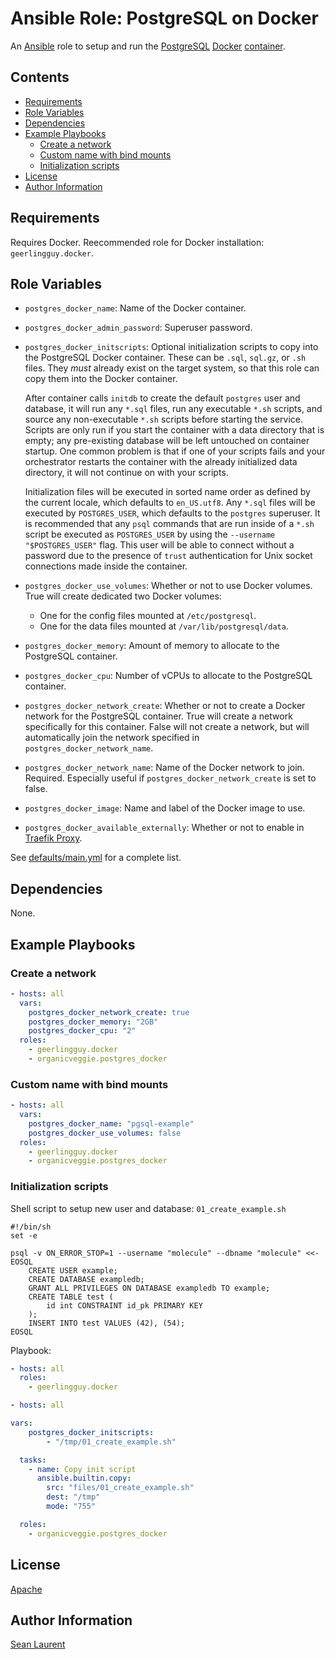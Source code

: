 # Ansible Role: PostgreSQL on Docker <!-- omit in toc -->

An [Ansible](https://www.ansible.com/) role to setup and run the [PostgreSQL](https://www.postgresql.org/)
[Docker](http://www.docker.com) [container](https://hub.docker.com/_/postgres).

## Contents <!-- omit in toc -->

- [Requirements](#requirements)
- [Role Variables](#role-variables)
- [Dependencies](#dependencies)
- [Example Playbooks](#example-playbooks)
  - [Create a network](#create-a-network)
  - [Custom name with bind mounts](#custom-name-with-bind-mounts)
  - [Initialization scripts](#initialization-scripts)
- [License](#license)
- [Author Information](#author-information)

## Requirements

Requires Docker. Reecommended role for Docker installation: `geerlingguy.docker`.

## Role Variables

- `postgres_docker_name`: Name of the Docker container.
- `postgres_docker_admin_password`: Superuser password.
- `postgres_docker_initscripts`: Optional initialization scripts to copy into the PostgreSQL Docker container. These can be `.sql`, `sql.gz`, or `.sh` files. They *must* already exist on the target system, so that this role can copy them into the Docker container.
  
  After container calls `initdb` to create the default `postgres` user and database, it will run any `*.sql` files, run any executable `*.sh` scripts, and source any non-executable `*.sh` scripts  before starting the service. Scripts are only run if you start the container with a data directory that is empty; any pre-existing database will be left untouched on container startup. One common problem is that if one of your scripts fails and your orchestrator restarts the container with the already initialized data directory, it will not continue on with your scripts.

  Initialization files will be executed in sorted name order as defined by the current locale, which defaults to `en_US.utf8`. Any `*.sql` files will be executed by `POSTGRES_USER`, which defaults to the `postgres` superuser. It is recommended that any `psql` commands that are run inside of a `*.sh` script be executed as `POSTGRES_USER` by using the `--username "$POSTGRES_USER"` flag. This user will be able to connect without a password due to the presence of `trust` authentication for Unix socket connections made inside the container.
- `postgres_docker_use_volumes`: Whether or not to use Docker volumes. True will create dedicated two Docker volumes:
  - One for the config files mounted at `/etc/postgresql`.
  - One for the data files mounted at `/var/lib/postgresql/data`.
- `postgres_docker_memory`: Amount of memory to allocate to the PostgreSQL container.
- `postgres_docker_cpu`: Number of vCPUs to allocate to the PostgreSQL container.
- `postgres_docker_network_create`: Whether or not to create a Docker network for the PostgreSQL container. True will create a network specifically for this container. False will not create a network, but will automatically join the network specified in `postgres_docker_network_name`.
- `postgres_docker_network_name`: Name of the Docker network to join. Required. Especially useful if `postgres_docker_network_create` is set to false.
- `postgres_docker_image`: Name and label of the Docker image to use.
- `postgres_docker_available_externally`: Whether or not to enable in [Traefik Proxy](https://doc.traefik.io/traefik/).

See [defaults/main.yml](defaults/main.yml) for a complete list.

## Dependencies

None.

## Example Playbooks

### Create a network

```yaml
- hosts: all
  vars:
    postgres_docker_network_create: true
    postgres_docker_memory: "2GB"
    postgres_docker_cpu: "2"
  roles:
    - geerlingguy.docker
    - organicveggie.postgres_docker
```

### Custom name with bind mounts

```yaml
- hosts: all
  vars:
    postgres_docker_name: "pgsql-example"
    postgres_docker_use_volumes: false
  roles:
    - geerlingguy.docker
    - organicveggie.postgres_docker
```

### Initialization scripts

Shell script to setup new user and database: `01_create_example.sh`

```shell
#!/bin/sh
set -e

psql -v ON_ERROR_STOP=1 --username "molecule" --dbname "molecule" <<-EOSQL
    CREATE USER example;
    CREATE DATABASE exampledb;
    GRANT ALL PRIVILEGES ON DATABASE exampledb TO example;
    CREATE TABLE test (
        id int CONSTRAINT id_pk PRIMARY KEY
    );
    INSERT INTO test VALUES (42), (54);
EOSQL
```

Playbook:

```yaml
- hosts: all
  roles:
    - geerlingguy.docker

- hosts: all

vars:
    postgres_docker_initscripts:
        - "/tmp/01_create_example.sh"

  tasks:
    - name: Copy init script
      ansible.builtin.copy:
        src: "files/01_create_example.sh"
        dest: "/tmp"
        mode: "755"

  roles:
    - organicveggie.postgres_docker
```


## License

[Apache](LICENSE)

## Author Information

[Sean Laurent](http://github/organicveggie)
